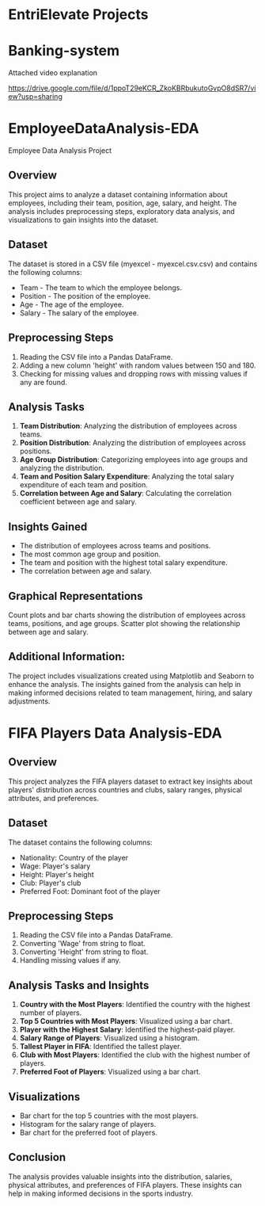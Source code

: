 # EntriElevate Projects


# Banking-system

Attached video explanation

https://drive.google.com/file/d/1ppoT29eKCR_ZkoKBRbukutoGvpO8dSR7/view?usp=sharing


# EmployeeDataAnalysis-EDA

Employee Data Analysis Project

## Overview

This project aims to analyze a dataset containing information about employees, including their team, position, age, salary, and height. The analysis includes preprocessing steps, exploratory data analysis, and visualizations to gain insights into the dataset.

## Dataset

The dataset is stored in a CSV file (myexcel - myexcel.csv.csv) and contains the following columns:
- Team - The team to which the employee belongs.
- Position - The position of the employee.
- Age - The age of the employee.
- Salary - The salary of the employee.

## Preprocessing Steps

1. Reading the CSV file into a Pandas DataFrame.
2. Adding a new column 'height' with random values between 150 and 180.
3. Checking for missing values and dropping rows with missing values if any are found.

## Analysis Tasks

1. **Team Distribution**: Analyzing the distribution of employees across teams.
2. **Position Distribution**: Analyzing the distribution of employees across positions.
3. **Age Group Distribution**: Categorizing employees into age groups and analyzing the distribution.
4. **Team and Position Salary Expenditure**: Analyzing the total salary expenditure of each team and position.
5. **Correlation between Age and Salary**: Calculating the correlation coefficient between age and salary.

## Insights Gained

- The distribution of employees across teams and positions.
- The most common age group and position.
- The team and position with the highest total salary expenditure.
- The correlation between age and salary.

## Graphical Representations

Count plots and bar charts showing the distribution of employees across teams, positions, and age groups.
Scatter plot showing the relationship between age and salary.

## Additional Information:

The project includes visualizations created using Matplotlib and Seaborn to enhance the analysis.
The insights gained from the analysis can help in making informed decisions related to team management, hiring, and salary adjustments.


# FIFA Players Data Analysis-EDA

## Overview
This project analyzes the FIFA players dataset to extract key insights about players' distribution across countries and clubs, salary ranges, physical attributes, and preferences.

## Dataset
The dataset contains the following columns:
- Nationality: Country of the player
- Wage: Player's salary
- Height: Player's height
- Club: Player's club
- Preferred Foot: Dominant foot of the player

## Preprocessing Steps
1. Reading the CSV file into a Pandas DataFrame.
2. Converting 'Wage' from string to float.
3. Converting 'Height' from string to float.
4. Handling missing values if any.

## Analysis Tasks and Insights
1. **Country with the Most Players**: Identified the country with the highest number of players.
2. **Top 5 Countries with Most Players**: Visualized using a bar chart.
3. **Player with the Highest Salary**: Identified the highest-paid player.
4. **Salary Range of Players**: Visualized using a histogram.
5. **Tallest Player in FIFA**: Identified the tallest player.
6. **Club with Most Players**: Identified the club with the highest number of players.
7. **Preferred Foot of Players**: Visualized using a bar chart.

## Visualizations
- Bar chart for the top 5 countries with the most players.
- Histogram for the salary range of players.
- Bar chart for the preferred foot of players.

## Conclusion
The analysis provides valuable insights into the distribution, salaries, physical attributes, and preferences of FIFA players. These insights can help in making informed decisions in the sports industry.







